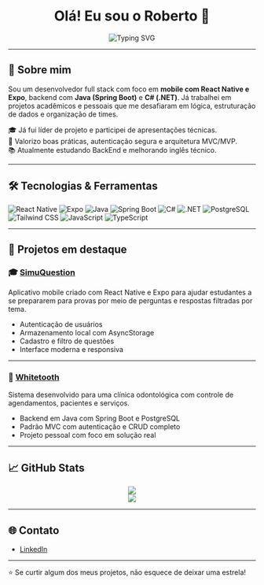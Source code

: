 <h1 align="center">Olá! Eu sou o Roberto 👋</h1>

<p align="center">
  <img src="https://readme-typing-svg.herokuapp.com?font=Fira+Code&size=22&pause=1000&center=true&width=435&lines=Desenvolvedor+Full+Stack;Apaixonado+por+tecnologia;React+Native+%7C+Spring+Boot+%7C+C%23" alt="Typing SVG" />
</p>

---

## 🚀 Sobre mim

Sou um desenvolvedor full stack com foco em **mobile com React Native e Expo**, backend com **Java (Spring Boot)** e **C# (.NET)**. Já trabalhei em projetos acadêmicos e pessoais que me desafiaram em lógica, estruturação de dados e organização de times.

🎓 Já fui líder de projeto e participei de apresentações técnicas.  
🔐 Valorizo boas práticas, autenticação segura e arquitetura MVC/MVP.  
📚 Atualmente estudando BackEnd e melhorando inglês técnico.

---

## 🛠️ Tecnologias & Ferramentas

![React Native](https://img.shields.io/badge/-React%20Native-61DAFB?logo=react&logoColor=white&style=flat)
![Expo](https://img.shields.io/badge/-Expo-000020?logo=expo&style=flat)
![Java](https://img.shields.io/badge/-Java-007396?logo=java&logoColor=white)
![Spring Boot](https://img.shields.io/badge/-Spring%20Boot-6DB33F?logo=springboot&logoColor=white)
![C#](https://img.shields.io/badge/-C%23-239120?logo=c-sharp&logoColor=white)
![.NET](https://img.shields.io/badge/-.NET-512BD4?logo=dotnet&logoColor=white)
![PostgreSQL](https://img.shields.io/badge/-PostgreSQL-336791?logo=postgresql&logoColor=white)
![Tailwind CSS](https://img.shields.io/badge/-TailwindCSS-38B2AC?logo=tailwind-css&logoColor=white)
![JavaScript](https://img.shields.io/badge/-JavaScript-F7DF1E?logo=javascript&logoColor=black)
![TypeScript](https://img.shields.io/badge/-TypeScript-3178C6?logo=typescript&logoColor=white)

---

## 📱 Projetos em destaque

### 🎓 [SimuQuestion](https://github.com/RobertoSantos98/SimuQuestion)
Aplicativo mobile criado com React Native e Expo para ajudar estudantes a se prepararem para provas por meio de perguntas e respostas filtradas por tema.

- Autenticação de usuários
- Armazenamento local com AsyncStorage
- Cadastro e filtro de questões
- Interface moderna e responsiva

---

### 🦷 [Whitetooth](https://github.com/RobertoSantos98/Whitetooth)
Sistema desenvolvido para uma clínica odontológica com controle de agendamentos, pacientes e serviços.

- Backend em Java com Spring Boot e PostgreSQL
- Padrão MVC com autenticação e CRUD completo
- Projeto pessoal com foco em solução real

---

## 📈 GitHub Stats

<p align="center">
  <img src="https://github-readme-stats.vercel.app/api?username=RobertoSantos98&show_icons=true&theme=react" />
  <br />
  <img src="https://github-readme-stats.vercel.app/api/top-langs/?username=RobertoSantos98&layout=compact&theme=react" />
</p>

---

## 🌐 Contato

- [LinkedIn](https://www.linkedin.com/in/robertosantos98/)

---

⭐ Se curtir algum dos meus projetos, não esquece de deixar uma estrela!

